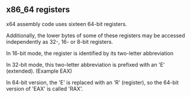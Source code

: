 x86_64 registers
------------------

x64 assembly code uses sixteen 64-bit registers.

Additionally, the lower bytes of some of these registers may be accessed independently as 32-, 16- or 8-bit registers. 

In 16-bit mode, the register is identified by its two-letter abbreviation

In 32-bit mode, this two-letter abbreviation is prefixed with an 'E' (extended). (Example EAX)

In 64-bit version, the 'E' is replaced with an 'R' (register), so the 64-bit version of 'EAX' is called 'RAX'.


